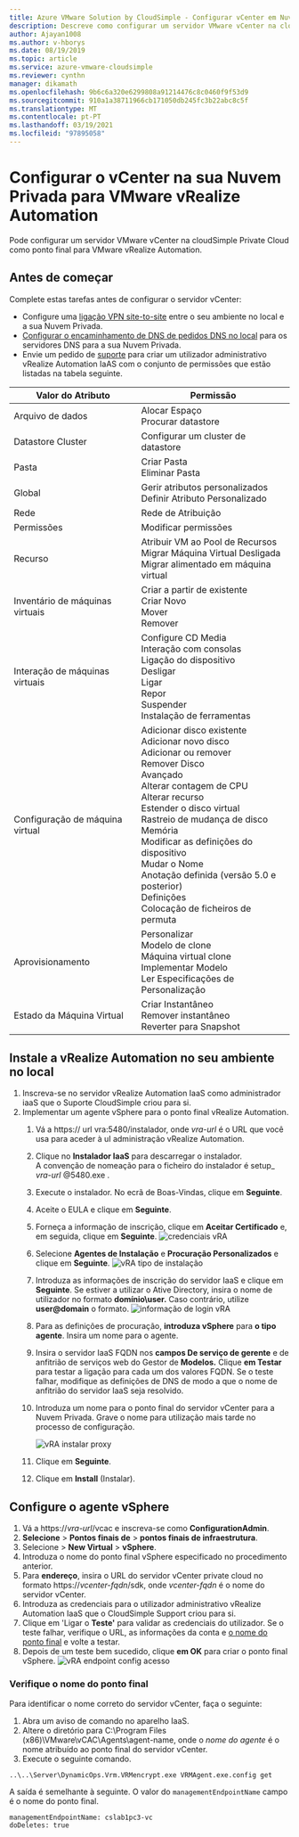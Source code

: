 ```yaml
---
title: Azure VMware Solution by CloudSimple - Configurar vCenter em Nuvem Privada para a automação vRealize
description: Descreve como configurar um servidor VMware vCenter na cloudSimple Private Cloud como ponto final para VMware vRealize Automation
author: Ajayan1008
ms.author: v-hborys
ms.date: 08/19/2019
ms.topic: article
ms.service: azure-vmware-cloudsimple
ms.reviewer: cynthn
manager: dikamath
ms.openlocfilehash: 9b6c6a320e6299808a91214476c8c0460f9f53d9
ms.sourcegitcommit: 910a1a38711966cb171050db245fc3b22abc8c5f
ms.translationtype: MT
ms.contentlocale: pt-PT
ms.lasthandoff: 03/19/2021
ms.locfileid: "97895058"
---
```

# <a name="set-up-vcenter-on-your-private-cloud-for-vmware-vrealize-automation"></a>Configurar o vCenter na sua Nuvem Privada para VMware vRealize Automation

Pode configurar um servidor VMware vCenter na cloudSimple Private Cloud como ponto final para VMware vRealize Automation.

## <a name="before-you-begin"></a>Antes de começar

Complete estas tarefas antes de configurar o servidor vCenter:

* Configure uma [ligação VPN site-to-site](vpn-gateway.md#set-up-a-site-to-site-vpn-gateway) entre o seu ambiente no local e a sua Nuvem Privada.
* [Configurar o encaminhamento de DNS de pedidos DNS no local](on-premises-dns-setup.md) para os servidores DNS para a sua Nuvem Privada.
* Envie um pedido de [suporte](https://portal.azure.com/#blade/Microsoft_Azure_Support/HelpAndSupportBlade/newsupportrequest) para criar um utilizador administrativo vRealize Automation IaAS com o conjunto de permissões que estão listadas na tabela seguinte.

| Valor do Atributo | Permissão |
------------ | ------------- |  
| Arquivo de dados |  Alocar Espaço <br> Procurar datastore |
| Datastore Cluster | Configurar um cluster de datastore |
| Pasta | Criar Pasta <br>Eliminar Pasta |
| Global |  Gerir atributos personalizados<br>Definir Atributo Personalizado |
| Rede | Rede de Atribuição |
| Permissões | Modificar permissões |
| Recurso | Atribuir VM ao Pool de Recursos<br>Migrar Máquina Virtual Desligada<br>Migrar alimentado em máquina virtual |
| Inventário de máquinas virtuais |  Criar a partir de existente<br>Criar Novo<br>Mover<br>Remover | 
| Interação de máquinas virtuais |  Configure CD Media<br>Interação com consolas<br>Ligação do dispositivo<br>Desligar<br>Ligar<br>Repor<br>Suspender<br>Instalação de ferramentas | 
| Configuração de máquina virtual |  Adicionar disco existente<br>Adicionar novo disco<br>Adicionar ou remover<br>Remover Disco<br>Avançado<br>Alterar contagem de CPU<br>Alterar recurso<br>Estender o disco virtual<br>Rastreio de mudança de disco<br>Memória<br>Modificar as definições do dispositivo<br>Mudar o Nome<br>Anotação definida (versão 5.0 e posterior)<br>Definições<br>Colocação de ficheiros de permuta |
| Aprovisionamento |  Personalizar<br>Modelo de clone<br>Máquina virtual clone<br>Implementar Modelo<br>Ler Especificações de Personalização |
| Estado da Máquina Virtual | Criar Instantâneo<br>Remover instantâneo<br>Reverter para Snapshot |

## <a name="install-vrealize-automation-in-your-on-premises-environment"></a>Instale a vRealize Automation no seu ambiente no local

1. Inscreva-se no servidor vRealize Automation IaaS como administrador iaaS que o Suporte CloudSimple criou para si.
2. Implementar um agente vSphere para o ponto final vRealize Automation.
    1. Vá a https:// url vra:5480/instalador, onde *vra-url* é o URL que você usa para aceder à uI administração vRealize Automation.
    2. Clique no **Instalador IaaS** para descarregar o instalador.<br>
    A convenção de nomeação para o ficheiro do instalador é setup_ *vra-url* @5480.exe .
    3. Execute o instalador. No ecrã de Boas-Vindas, clique em **Seguinte**.
    4. Aceite o EULA e clique em **Seguinte**.
    5. Forneça a informação de inscrição, clique em **Aceitar Certificado** e, em seguida, clique em **Seguinte**.
    ![credenciais vRA](media/configure-vra-endpoint-login.png)
    6. Selecione **Agentes de Instalação** e **Procuração Personalizados** e clique em **Seguinte**.
    ![vRA tipo de instalação](media/configure-vra-endpoint-install-type.png)
    7. Introduza as informações de inscrição do servidor IaaS e clique em **Seguinte**. Se estiver a utilizar o Ative Directory, insira o nome de utilizador no formato **domínio\user.** Caso contrário, utilize **user@domain** o formato.
    ![informação de login vRA](media/configure-vra-endpoint-account.png)
    8. Para as definições de procuração, **introduza vSphere** para **o tipo agente**. Insira um nome para o agente.
    9. Insira o servidor IaaS FQDN nos **campos De serviço de gerente** e de anfitrião de serviços web do Gestor de **Modelos.** Clique **em Testar** para testar a ligação para cada um dos valores FQDN. Se o teste falhar, modifique as definições de DNS de modo a que o nome de anfitrião do servidor IaaS seja resolvido.
    10. Introduza um nome para o ponto final do servidor vCenter para a Nuvem Privada. Grave o nome para utilização mais tarde no processo de configuração.

        ![vRA instalar proxy](media/configure-vra-endpoint-proxy.png)

    11. Clique em **Seguinte**.
    12. Clique em **Install** (Instalar).

## <a name="configure-the-vsphere-agent"></a>Configure o agente vSphere

1. Vá a https://*vra-url*/vcac e inscreva-se como **ConfigurationAdmin**.
2. **Selecione**  >  **Pontos finais de**  >  **pontos finais de infraestrutura**.
3. Selecione   >  **New Virtual**  >  **vSphere**.
4. Introduza o nome do ponto final vSphere especificado no procedimento anterior.
5. Para **endereço**, insira o URL do servidor vCenter private cloud no formato https://*vcenter-fqdn*/sdk, onde *vcenter-fqdn* é o nome do servidor vCenter.
6. Introduza as credenciais para o utilizador administrativo vRealize Automation IaaS que o CloudSimple Support criou para si.
7. Clique em 'Ligar o **Teste'** para validar as credenciais do utilizador. Se o teste falhar, verifique o URL, as informações da conta e [o nome do ponto final](#verify-the-endpoint-name) e volte a testar.
8. Depois de um teste bem sucedido, clique **em OK** para criar o ponto final vSphere.
    ![vRA endpoint config acesso](media/configure-vra-endpoint-vra-edit.png)

### <a name="verify-the-endpoint-name"></a>Verifique o nome do ponto final

Para identificar o nome correto do servidor vCenter, faça o seguinte:

1. Abra um aviso de comando no aparelho IaaS.
2. Altere o diretório para C:\Program Files (x86)\VMware\vCAC\Agents\agent-name, onde o *nome do agente* é o nome atribuído ao ponto final do servidor vCenter.
3. Execute o seguinte comando.

```
..\..\Server\DynamicOps.Vrm.VRMencrypt.exe VRMAgent.exe.config get
```

A saída é semelhante à seguinte. O valor do `managementEndpointName` campo é o nome do ponto final.

```
managementEndpointName: cslab1pc3-vc
doDeletes: true
```
